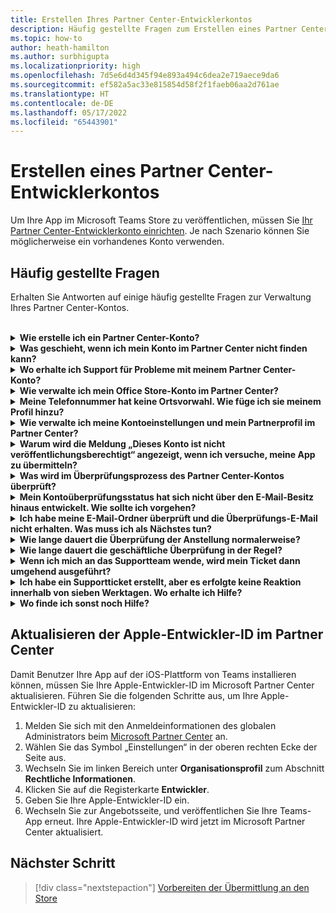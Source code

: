 ```yaml
---
title: Erstellen Ihres Partner Center-Entwicklerkontos
description: Häufig gestellte Fragen zum Erstellen eines Partner Center-Entwicklerkontos für die Veröffentlichung Ihrer App im Microsoft Teams Store.
ms.topic: how-to
author: heath-hamilton
ms.author: surbhigupta
ms.localizationpriority: high
ms.openlocfilehash: 7d5e6d4d345f94e893a494c6dea2e719aece9da6
ms.sourcegitcommit: ef582a5ac33e815854d58f2f1faeb06aa2d761ae
ms.translationtype: HT
ms.contentlocale: de-DE
ms.lasthandoff: 05/17/2022
ms.locfileid: "65443901"
---
```

# <a name="create-a-partner-center-developer-account"></a>Erstellen eines Partner Center-Entwicklerkontos

Um Ihre App im Microsoft Teams Store zu veröffentlichen, müssen Sie [Ihr Partner Center-Entwicklerkonto einrichten](/office/dev/store/open-a-developer-account). Je nach Szenario können Sie möglicherweise ein vorhandenes Konto verwenden.

## <a name="faq"></a>Häufig gestellte Fragen

Erhalten Sie Antworten auf einige häufig gestellte Fragen zur Verwaltung Ihres Partner Center-Kontos.

<br>

<details>

<summary><b>Wie erstelle ich ein Partner Center-Konto?</b></summary>

Sie können ein Partner Center-Konto auf eine der folgenden Arten erstellen:

* Wenn Sie im Partner Center noch nicht registriert und auch nicht über ein Microsoft Networkkonto verfügen, [erstellen Sie ein Konto mithilfe der Anweisungen auf der Partner Center-Registrierungsseite](/office/dev/store/open-a-developer-account#create-an-account-using-the-partner-center-enrollment-page).
* Wenn Sie bereits im Microsoft Partner Network registriert sind, [erstellen Sie ein Konto mithilfe vorhandener Microsoft Partner Center-Registrierungen direkt im Partner Center](/office/dev/store/open-a-developer-account#create-an-account-using-an-existing-partner-center-enrollment).

<br>

</details>

<details>

<summary><b>Was geschieht, wenn ich mein Konto im Partner Center nicht finden kann?</b></summary>

Öffnen Sie ein [Partner Center-Supportticket](https://partner.microsoft.com/support/v2/?stage=1), und wählen Sie Folgendes aus:

| Menü | Option |
| -------   | -------  |
|Kategorie| Commercial Marketplace|
| Thema | Allgemeine Marketplace-Hilfe und Fragen zur Vorgehensweise |
| Subtopic| Office-Add-In |

<br>

</details>

<details>

<summary><b>Wo erhalte ich Support für Probleme mit meinem Partner Center-Konto?</b></summary>

Besuchen Sie die [Supportseite der Herausgeber](https://aka.ms/marketplacepublishersupport), um nach Ihrem Problem zu suchen. Wenn die Anleitung nicht hilfreich ist, erstellen Sie ein [Partner Center-Supportticket](/azure/marketplace/partner-center-portal/support#how-to-open-a-support-ticket).

<br>

</details>

<details>

<summary><b>Wie verwalte ich mein Office Store-Konto im Partner Center?</b></summary>

Weitere Informationen finden Sie unter [Verwalten Ihres Kontos über das Partner Center](/office/dev/store/manage-account-settings-and-profile).

<br>

</details>

<details>

<summary><b>Meine Telefonnummer hat keine Ortsvorwahl. Wie füge ich sie meinem Profil hinzu?</b></summary>

Die Telefonnummer umfasst drei Teile: Landesvorwahl, Ortsvorwahl und Telefonnummer. Wenn Ihre Telefonnummer keine Ortsvorwahl enthält, lassen Sie das zweite Feld leer, und füllen Sie das dritte Feld aus.

<br>

</details>

<details>

<summary><b>Wie verwalte ich meine Kontoeinstellungen und mein Partnerprofil im Partner Center?</b></summary>

Weitere Informationen finden Sie unter [Verwalten von Kontoeinstellungen und Profilinformationen](/windows/uwp/publish/manage-account-settings-and-profile#additional-settings-and-info).

<br>

</details>

<details>

<summary><b>Warum wird die Meldung „Dieses Konto ist nicht veröffentlichungsberechtigt“ angezeigt, wenn ich versuche, meine App zu übermitteln?</b></summary>

Sie haben diese Fehlermeldung erhalten, da ihr [Kontoüberprüfungsstatus](/partner-center/verification-responses) aussteht. Überprüfen Sie Ihren Status im Partner [Center-Dashboard](https://partner.microsoft.com/dashboard). Wählen Sie das Zahnradsymbol **Einstellungen** aus, und wählen Sie **Entwicklereinstellungen > Konto > Kontoeinstellungen** aus.

![Partner Center-Überprüfungsstatus](~/assets/images/partner-center-verification-status.png)

<br>

</details>

<details>

<summary><b>Was wird im Überprüfungsprozess des Partner Center-Kontos überprüft?</b></summary>

Es gibt drei Überprüfungsbereiche: **E-Mail-Besitz**, **Anstellung** und **Unternehmen**. Weitere Informationen finden Sie unter [Was überprüft wird und wie reagiert werden soll](/partner-center/verification-responses#what-is-verified-and-how-to-respond).

Wenn Sie der primäre Kontakt, der globale Administrator oder Kontoadministrator sind, können Sie den Überprüfungsstatus überwachen und den Fortschritt auf Ihrer Profilseite nachverfolgen.

Nach Abschluss des Überprüfungsprozesses ändert sich der Status Ihrer Registrierung auf der Profilseite von *Ausstehend* zu *Autorisiert*. Der primäre Kontakt erhält dann innerhalb weniger Werktage eine E-Mail von Microsoft.

<br>

</details>

<details>

<summary><b>Mein Kontoüberprüfungsstatus hat sich nicht über den E-Mail-Besitz hinaus entwickelt. Wie sollte ich vorgehen?</b></summary>

Während der Überprüfung des **E-Mail-Besitzes** wird eine Übeprüfungs-E-Mail an den primären Kontakt gesendet. Überprüfen Sie den Posteingang Ihres primären Kontakts auf eine E-Mail von **maccount@microsoft.com** mit der Betreffzeile **Aktion erforderlich: Überprüfen Sie Ihr E-Mail-Konto bei Microsoft**, und schließen Sie den E-Mail-Überprüfungsprozess ab. Die Überprüfungs-E-Mail wird an die Adresse gesendet, die in den Einstellungen Ihres Partner Center-Kontos aufgeführt ist.

Beachten Sie Folgendes zum E-Mail-Überprüfungsprozess:

* Der Link zur E-Mail-Überprüfung ist nur sieben Tage lang gültig.
* Sie können das erneute Senden der E-Mail anfordern, indem Sie ihre Partnerprofilseite besuchen und den Link **Überprüfungs-E-Mail erneut senden** auswählen.
* Um sicherzustellen, dass Sie die E-Mail erhalten, listen Sie **microsoft.com** als sichere Domäne auf, und überprüfen Sie Ihre Junk-E-Mail-Ordner.

<br>

</details>

<details>

<summary><b>Ich habe meine E-Mail-Ordner überprüft und die Überprüfungs-E-Mail nicht erhalten. Was muss ich als Nächstes tun?</b></summary>

Versuchen Sie, das Problem durch folgende Maßnahme zu beheben:

* Überprüfen Sie Ihren Junk- oder Spamordner.
* Löschen Sie den Browsercache, wechseln Sie zu Ihrem Partner Center-Kontodashboard, und wählen Sie **Überprüfungs-E-Mail erneut senden** aus.
* Versuchen Sie, über einen anderen Browser auf den Link **Überprüfungs-Mail erneut senden** zuzugreifen.
* Arbeiten Sie mit Ihrer IT-Abteilung, um sicherzustellen, dass die Überprüfungs-E-Mails nicht von Ihrem E-Mail-Server blockiert werden.
* Passen Sie den Spamfilter Ihres Servers so an, dass alle E-Mails von **maccount@microsoft.com** zugelassen oder sicher aufgelistet werden.

<br>

</details>

<details>

<summary><b>Wie lange dauert die Überprüfung der Anstellung normalerweise?</b></summary>

Wenn alle übermittelten Details korrekt sind, dauert die Überprüfung der Anstellung etwa zwei Stunden.

<br>

</details>

<details>

<summary><b>Wie lange dauert die geschäftliche Überprüfung in der Regel?</b></summary>

Wenn alle erforderlichen Dokumente übermittelt werden, dauert der Abschluss der geschäftlichen Überprüfung ein bis zwei Werktage.

<br>

</details>

<details>

<summary><b>Wenn ich mich an das Supportteam wende, wird mein Ticket dann umgehend ausgeführt?</b></summary>

Supporttickets werden innerhalb einer Woche geklärt. Suchen Sie nach Updates, die an die E-Mail gesendet wurden, die Sie beim Erstellen des Supporttickets angegeben haben.

<br>

</details>

<details>

<summary><b>Ich habe ein Supportticket erstellt, aber es erfolgte keine Reaktion innerhalb von sieben Werktagen. Wo erhalte ich Hilfe?</b></summary>

Senden Sie eine E-Mail mit den folgenden Details an <a href="mailto:teamsubm@microsoft.com">teamsubm@microsoft.com</a> :

* **Betreffzeile**: Partner Center-Kontoproblem für *Ihr App-Name*.
* **E-Mail-Text**:
  * Supportticketnummer.
  * Ihre Verkäufer-ID.
  * Screenshot des Problems (sofern möglich).

<br>

</details>

<details>

<summary><b>Wo finde ich sonst noch Hilfe?</b></summary>

Die folgenden Ressourcen können ebenfalls hilfreich sein:

* [Häufig gestellte Fragen zur Microsoft 365 App-Übermittlung](/office/dev/store/appsource-submission-faq).
* [Dokumentation zum Commercial Marketplace](/azure/marketplace/).

<br>

</details>

## <a name="update-apple-developer-id-on-partner-center"></a>Aktualisieren der Apple-Entwickler-ID im Partner Center

Damit Benutzer Ihre App auf der iOS-Plattform von Teams installieren können, müssen Sie Ihre Apple-Entwickler-ID im Microsoft Partner Center aktualisieren. Führen Sie die folgenden Schritte aus, um Ihre Apple-Entwickler-ID zu aktualisieren:

1. Melden Sie sich mit den Anmeldeinformationen des globalen Administrators beim [Microsoft Partner Center](https://partner.microsoft.com/dashboard/home) an.
1. Wählen Sie das Symbol „Einstellungen“ in der oberen rechten Ecke der Seite aus.
1. Wechseln Sie im linken Bereich unter **Organisationsprofil** zum Abschnitt **Rechtliche Informationen**.
1. Klicken Sie auf die Registerkarte **Entwickler**.
1. Geben Sie Ihre Apple-Entwickler-ID ein.
1. Wechseln Sie zur Angebotsseite, und veröffentlichen Sie Ihre Teams-App erneut.
   Ihre Apple-Entwickler-ID wird jetzt im Microsoft Partner Center aktualisiert.

## <a name="next-step"></a>Nächster Schritt

> [!div class="nextstepaction"]
> [Vorbereiten der Übermittlung an den Store](~/concepts/deploy-and-publish/appsource/prepare/submission-checklist.md)
